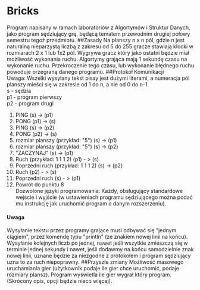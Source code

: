 # Bricks
Program napisany w ramach laboratoriów z Algortymów i Struktur Danych, jako program sędziujący grę, będącą tematem przewodnim
drugiej połowy semestru tegoż przedmiotu.
##Zasady
Na planszy n x n pól, gdzie n jest naturalną nieparzystą liczbą z zakresu od 5 do 255 gracze stawiają klocki w rozmiarach 2 x 1
lub 1x2 pól. Wygrywa gracz który jako ostatni będzie miał możliwość wykonania ruchu. Algortymy grająca mają 1 sekundę czasu na
wykonanie ruchu. Przekroczenie tego czasu, lub wykonanie błędnego ruchu powoduje przegraną danego programu.
##Protokół Komunikacji  
Uwaga: Wszelki wysyłany tekst pisay jest dużymi literami, a numeracja pól planszy mieści się w zakresie od 1 do n, a nie od 0 do n-1.  
s - sędzia  
p1 - program pierwszy  
p2 - program drugi     
1. PING (s) -> (p1)   
2. PONG (p1) -> (s)  
3. PING (s) -> (p2)  
4. PONG (p2) -> (s)  
5. rozmiar planszy (przykład: "5") (s) -> (p1)  
6. rozmiar planszy (przykład: "5") (s) -> (p2)  
7. "ZACZYNAJ" (s) -> (p1)  
8. Ruch (przykład: 1 1 1 2) (p1) - > (s)  
9. Poprzedni ruch (przykład: 1 1 1 2) (s) -> (p2)  
10. Ruch (p2) - > (s)  
11. Poprzedni ruch (s) - > (p1)  
12. Powrót do punktu 8  
Dozwolone języki programowania: Każdy, obsługujący standardowe wejście i wyjście (w ustawieniach programu sędziującego można 
podać mu instrukcję jak uruchomić program o danym rozszerzeniu).
#### Uwaga  
Wysyłanie tekstu przez programy grające musi odbywać się "jednym ciągiem", przez komendę typu "println" (ze znakiem nowej linii na końcu). Wysyłanie kolejnych liczb po jednej, nawet jeśli wszytkie zmieszczą się w terminie jednej sekundy i nawet, jeśli dodawmy na końcu samodzielnie znak nowej linii, uznane będzie za niezgodne z protokołem i program sędziujący uzna to za ruch niepoprawny.
##Przyszłe zmiany
Możliwość masowego uruchamiania gier (użytkownik podaje ile gier chce uruchomić, podaje rozmiary plansz). Program wyświetla ile gier wygrał który program. (Skrócony opis, opcji będzie nieco więcej).
